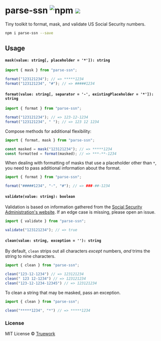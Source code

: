# parse-ssn ![npm](https://img.shields.io/npm/v/parse-ssn) [![](https://badgen.net/bundlephobia/minzip/parse-ssn)](https://bundlephobia.com/result?p=parse-ssn)

Tiny toolkit to format, mask, and validate US Social Security numbers.

```bash
npm i parse-ssn --save
```

## Usage

#### `mask(value: string[, placeholder = '*']): string`

```javascript
import { mask } from "parse-ssn";

format("123121234"); // => *****1234
format("123121234", "#"); // => #####1234
```

#### `format(value: string[, separator = '-', existingPlaceholder = '*']): string`

```javascript
import { format } from "parse-ssn";

format("123121234"); // => 123-12-1234
format("123121234", " "); // => 123 12 1234
```

Compose methods for additional flexibility:

```javascript
import { format, mask } from "parse-ssn";

const masked = mask("123121234"); // => *****1234
const formatted = format(masked); // => ***-**-1234
```

When dealing with formatting of masks that use a placeholder other than `*`, you
need to pass additional information about the format.

```javascript
import { format } from "parse-ssn";

format("#####1234", "-", "#"); // => ###-##-1234
```

#### `validate(value: string): boolean`

Validation is based on information gathered from the [Social Security
Administration's website](https://www.ssa.gov/employer/stateweb.htm). If an edge
case is missing, please open an issue.

```javascript
import { validate } from "parse-ssn";

validate("123121234"); // => true
```

#### `clean(value: string, exception = ''): string`

By default, `clean` strips out all characters _except_ numbers, _and_ trims the
string to nine characters.

```javascript
import { clean } from "parse-ssn";

clean("123-12-1234") // => 123121234
clean(" 123 12-1234") // => 123121234
clean("123-12-1234-12345") // => 123121234
```

To clean a string that may be masked, pass an exception.

```javascript
import { clean } from "parse-ssn";

clean("*****1234", "*") // => *****1234
```

### License

MIT License © [Truework](https://www.truework.com)
